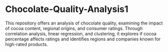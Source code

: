 # Chocolate-Quality-Analysis1
This repository offers an analysis of chocolate quality, examining the impact of cocoa content, regional origins, and consumer ratings. Through correlation analysis, linear regression, and clustering, it explores if cocoa percentage affects ratings and identifies regions and companies known for high-rated products.
